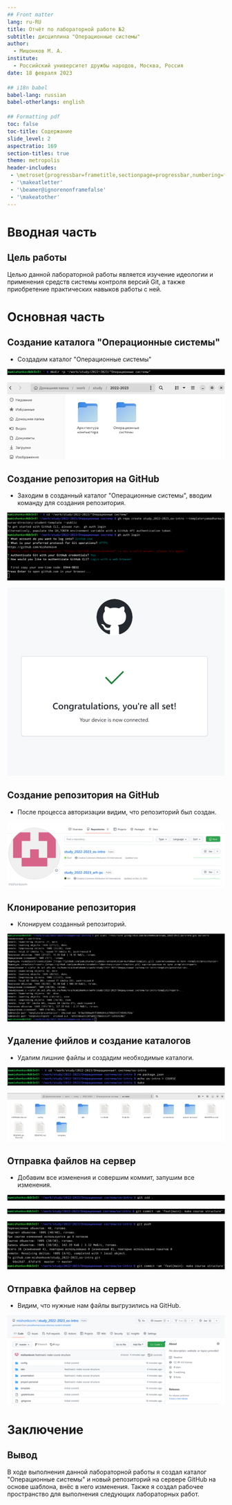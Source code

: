 ```yaml
---
## Front matter
lang: ru-RU
title: Отчёт по лабораторной работе №2
subtitle: дисциплина "Операционные системы"
author:
  - Мишонков М. А.
institute:
  - Российский университет дружбы народов, Москва, Россия
date: 18 февраля 2023

## i18n babel
babel-lang: russian
babel-otherlangs: english

## Formatting pdf
toc: false
toc-title: Содержание
slide_level: 2
aspectratio: 169
section-titles: true
theme: metropolis
header-includes:
 - \metroset{progressbar=frametitle,sectionpage=progressbar,numbering=fraction}
 - '\makeatletter'
 - '\beamer@ignorenonframefalse'
 - '\makeatother'
---
```


# Вводная часть

## Цель работы

Целью данной лабораторной работы является изучение идеологии и применения средств системы контроля версий Git, а также приобретение практических навыков работы с ней.

# Основная часть

## Создание каталога "Операционные системы"

- Создадим каталог "Операционные системы"

![](./image/Рис.1.png)

![](./image/Рис.2.png)

## Создание репозитория на GitHub

- Заходим в созданный каталог "Операционные системы", вводим команду для создания репозитория.

![](./image/Рис.3.png)

![](./image/Рис.7.png)

## Создание репозитория на GitHub

- После процесса авторизации видим, что репозиторий был создан. 

![](./image/Рис.9.png)

## Клонирование репозитория 

- Клонируем созданный репозиторий. 

![](./image/Рис.10.png)

## Удаление фийлов и создание каталогов 

- Удалим лишние файлы и создадим необходимые каталоги.

![](./image/Рис.11.png)

![](./image/Рис.12.png)

## Отправка файлов на сервер

- Добавим все изменения и совершим коммит, запушим все изменения. 

![](./image/Рис.13.png)

![](./image/Рис.14.png)

![](./image/Рис.16.png)

## Отправка файлов на сервер

- Видим, что нужные нам файлы выгрузились на GitHub.

![](./image/Рис.17.png)

# Заключение

## Вывод

В ходе выполнения данной лабораторной работы я создал каталог "Операционные системы" и новый репозиторий на сервере GitHub на основе шаблона, внёс в него изменения. Также я создал рабочее пространство для выполнения следующих лабораторных работ. 
